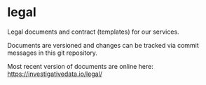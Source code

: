 # legal

Legal documents and contract (templates) for our services.

Documents are versioned and changes can be tracked via commit messages in this git repository.

Most recent version of documents are online here: https://investigativedata.io/legal/
